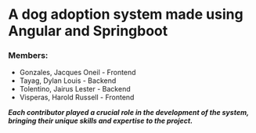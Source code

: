 # A dog adoption system made using Angular and Springboot

### Members:
- Gonzales, Jacques Oneil - Frontend
- Tayag, Dylan Louis - Backend
- Tolentino, Jairus Lester - Backend
- Visperas, Harold Russell - Frontend

***Each contributor played a crucial role in the development of the system, bringing their unique skills and expertise to the project.***
